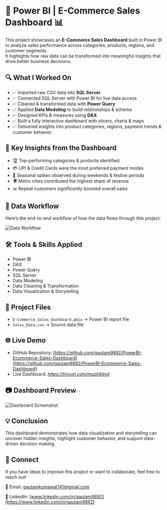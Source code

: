 # 🛒 Power BI | E-Commerce Sales Dashboard 📊

This project showcases an **E-Commerce Sales Dashboard** built in Power BI to analyze sales performance across categories, products, regions, and customer segments.  
It highlights how raw data can be transformed into meaningful insights that drive better business decisions.  



## 🔍 What I Worked On
- ✅ Imported raw CSV data into **SQL Server**  
- ✅ Connected SQL Server with Power BI for live data access  
- ✅ Cleaned & transformed data with **Power Query**  
- ✅ Applied **Data Modeling** to build relationships & schema  
- ✅ Designed KPIs & measures using **DAX**  
- ✅ Built a fully interactive dashboard with slicers, charts & maps  
- ✅ Delivered insights into product categories, regions, payment trends & customer behavior  



## 📌 Key Insights from the Dashboard
- 🏆 Top-performing categories & products identified  
- 💳 UPI & Credit Cards were the most preferred payment modes  
- 📆 Seasonal spikes observed during weekends & festive periods  
- 🌍 Metro cities contributed the highest share of revenue  
- 📊 Repeat customers significantly boosted overall sales  



## 🔄 Data Workflow

Here’s the end-to-end workflow of how the data flows through this project:  

![Data Workflow](assets/ecommerce_data_workflow_dark.png)



## 🛠️ Tools & Skills Applied
- Power BI  
- DAX  
- Power Query  
- SQL Server  
- Data Modeling  
- Data Cleaning & Transformation  
- Data Visualization & Storytelling  



## 📂 Project Files
- `E-Commerce_Sales_Dashboard.pbix` → Power BI report file  
- `Sales_Data.csv` → Source data file  



## 🌐 Live Demo
- GitHub Repository: [https://github.com/gautam9892/PowerBI-Ecommerce-Sales-Dashboard](https://github.com/gautam9892/PowerBI-Ecommerce-Sales-Dashboard)  
- Live Dashboard: *https://tinyurl.com/muzk9dyd*  



## 📷 Dashboard Preview
![Dashboard Screenshot](assets/dashboard-preview.png)  



## 💡 Conclusion
This dashboard demonstrates how data visualization and storytelling can uncover hidden insights, highlight customer behavior, and support data-driven decision-making.  



## 🔗 Connect 
If you have ideas to improve this project or want to collaborate, feel free to reach out!

📧 Email: [gautamkumawat141@gmail.com](mailto:gautamkumawat141@gmail.com)  

🔗 LinkedIn: [www.linkedin.com/in/gautam9892](https://www.linkedin.com/in/gautam9892)  
